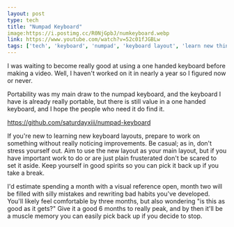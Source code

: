 ```yaml
---
layout: post
type: tech
title: "Numpad Keyboard"
image:https://i.postimg.cc/R0NjGpbJ/numkeyboard.webp
link: https://www.youtube.com/watch?v=52c01fJGBLw
tags: ['tech', 'keyboard', 'numpad', 'keyboard layout', 'learn new things', 'learning',]
---
```

I was waiting to become really good at using a one handed keyboard before making a video.  Well, I haven't worked on it in nearly a year so I figured now or never.  

Portability was my main draw to the numpad keyboard, and the keyboard I have is already really portable, but there is still value in a one handed keyboard, and I hope the people who need it do find it.

https://github.com/saturdayxiii/numpad-keyboard

If you're new to learning new keyboard layouts, prepare to work on something without really noticing improvements.  Be casual; as in, don't stress yourself out.  Aim to use the new layout as your main layout, but if you have important work to do or are just plain frusterated don't be scared to set it aside.  Keep yourself in good spirits so you can pick it back up if you take a break.

I'd estimate spending a month with a visual reference open, month two will be filled with silly mistakes and rewriting bad habits you've developed.  You'll likely feel comfortable by three months, but also wondering "is this as good as it gets?"  Give it a good 6 months to really peak, and by then it'll be a muscle memory you can easily pick back up if you decide to stop.
